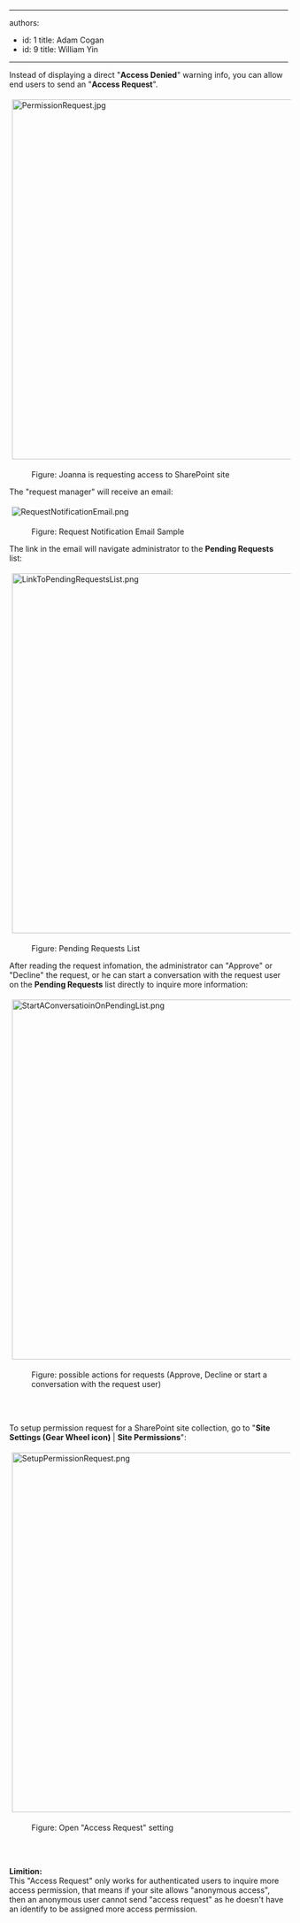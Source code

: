

---
authors:
  - id: 1
    title: Adam Cogan
  - id: 9
    title: William Yin
---




<span class='intro'> ​Instead of displaying a direct &quot;<strong>Access Denied</strong>&quot; warning info, you can allow end users to send an&#160;&quot;<strong>Access&#160;Request</strong>&quot;.<div><dl class="ssw15-rteElement-ImageArea"><img alt="PermissionRequest.jpg" src="/PublishingImages/PermissionRequest.jpg" style="margin&#58;5px;width&#58;650px;" /></dl><dd class="ssw15-rteElement-FigureNormal">Figure&#58; Joanna is requesting access to SharePoint site</dd></div> </span>

<p>​The &quot;request manager&quot; will receive an email&#58;</p><dl class="ssw15-rteElement-ImageArea"><img alt="RequestNotificationEmail.png" src="/PublishingImages/637cf8_RequestNotificationEmail.png" style="margin&#58;5px;" /></dl><dd class="ssw15-rteElement-FigureNormal">Figure&#58; Request Notification Email Sample</dd><dl class="ssw15-rteElement-ImageArea">The link in the email will navigate administrator to the <strong>Pending Requests</strong> list&#58;</dl><dl class="ssw15-rteElement-ImageArea"><img alt="LinkToPendingRequestsList.png" src="/PublishingImages/LinkToPendingRequestsList.png" style="margin&#58;5px;width&#58;650px;" /></dl><dd class="ssw15-rteElement-FigureNormal">Figure&#58; Pending Requests List</dd><p class="ssw15-rteElement-P">After reading the request infomation, the administrator can &quot;Approve&quot; or &quot;Decline&quot; the request, o​r&#160;he&#160;can start a conversation with the request user on the <strong>Pending Requests</strong> list directly to inquire&#160;more information&#58;</p><dl class="ssw15-rteElement-ImageArea"><img alt="StartAConversatioinOnPendingList.png" src="/PublishingImages/StartAConversatioinOnPendingList.png" style="margin&#58;5px;width&#58;650px;" /></dl><dd class="ssw15-rteElement-FigureNormal">Figure&#58;&#160;possible actions for requests (Approve, Decline or start a conversation with the&#160;request user)</dd><p class="ssw15-rteElement-P"><br>&#160;</p><p class="ssw15-rteElement-P">To setup permission request for a SharePoint site collection, go to &quot;<strong>Site Settings (Gear Wheel icon)</strong>&#160;| <strong>Site&#160;Permissions</strong>&quot;&#58;</p><dl class="ssw15-rteElement-ImageArea"><img alt="SetupPermissionRequest.png" src="/PublishingImages/SetupPermissionRequest.png" style="margin&#58;5px;width&#58;650px;" /></dl><dd class="ssw15-rteElement-FigureNormal">Figure&#58; Open &quot;Access Request&quot; setting</dd><p class="ssw15-rteElement-P"><br>&#160;</p><p class="ssw15-rteElement-P"><strong>​​​​Limition&#58;</strong><br>This &quot;Access Request&quot; only works for authenticated users to inquire more access permission, that means if your site&#160;allows&#160;&quot;anonymous access&quot;, then an anonymous user cannot send &quot;access request&quot; as he doesn't have an identify to be assigned more access permission​.</p><p class="ssw15-rteElement-P"><br>&#160;</p>


